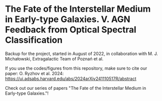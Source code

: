# The Fate of the Interstellar Medium in Early-type Galaxies. V. AGN Feedback from Optical Spectral Classification
Backup for the project, started in August of 2022, in collaboration with M. J. Michałowski, Extragalactic Team of Poznań et al.

If you use the codes/figures from this repository, make sure to cite our paper:
O. Ryzhov et al. 2024: https://ui.adsabs.harvard.edu/abs/2024arXiv241110517R/abstract

Check out our series of papers "The Fate of the Interstellar Medium in Early-type Galaxies."!
